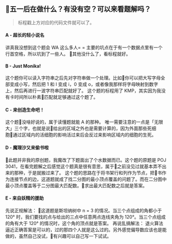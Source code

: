 ## 五一后在做什么？有没有空？可以来看题解吗？
> 标程戳上方对应的代码文件就可以了。
#### A - 超长的轻小说名
讲真我没想到这个题会 WA 这么多人= =
主要的坑点在于有一个数据点里有一个行首空格，所以坑到了一些人。
其他没什么了，看标程就好。

#### B - Just Monika!
这个题你可以读入字符串之后先对字符串做一个处理。比如你可以把大写字母全部变成小写，然后把 1 和 l 变成 i，0 变成 o，或者像我那样将字母映射到数字上，然后再进行一波字符串匹配就好了。
这个题的标程用了 KMP，其实因为我没有卡时间所以朴素匹配就足够通过这个题了。

#### C - 来创造生命吧！
这个题没啥好说的，属于读懂题就能 A 的那种。
唯一需要注意的一点是「无限大」三个字，也就是说给出的区域之外也是需要计算的，因为外面那些死细胞通过区域内的活细胞的影响活过来后会反过来影响区域内的细胞的生死。

#### D - 魔理沙又来偷书啦
此题并非我的原创题，我魔改了下题面出了个水数据而已。这个题的原题是 POJ 3041，在看完题解之后感觉这个题真是很有意思，属于之前没见过就基本弄不出来的那种，于是就搬过来了。
这个题的思路在于将书架行和列作为节点，把书作为连接节点的边，这道题就成了找二分图的最小顶点覆盖的问题了。而在二分图中最小顶点覆盖等于二分图最大匹配数。求出最大匹配数之后就是答案。

#### E - 来自妖精的援助
先说正规解法：
这道题是斯坦纳树中 n = 3 的情况。当三个点组成的角都小于 120° 时，我们要找的点与给出的三点中任意两点连线夹角为 120°。当三个点组成的角有大于 120° 的情况时，这个角的顶点就是答案。
再说乱搞解法：
退火算法逼近正确答案是可以的，过的那四个人就是这么过的。另外感觉偏导数应该也是能做的，虽然自己没试，有兴趣可以自己写一下试试。
